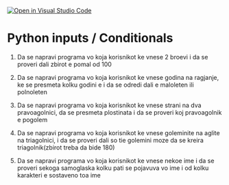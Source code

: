 [![Open in Visual Studio Code](https://classroom.github.com/assets/open-in-vscode-c66648af7eb3fe8bc4f294546bfd86ef473780cde1dea487d3c4ff354943c9ae.svg)](https://classroom.github.com/online_ide?assignment_repo_id=9217432&assignment_repo_type=AssignmentRepo)
# Python inputs / Conditionals

1. Da se napravi programa vo koja korisnikot ke vnese 2 broevi i da se proveri dali zbirot e pomal od 100<br>

2. Da se napravi programa vo koja korisnikot ke vnese godina na ragjanje, ke se presmeta kolku godini e i da se odredi dali e maloleten ili polnoleten<br>

3. Da se napravi programa vo koja korisnikot ke vnese strani na dva pravoagolnici, da se presmeta plostinata i da se proveri  koj pravoagolnik e pogolem<br>

4. Da se napravi programa vo koja korisnikot ke vnese goleminite na aglite na triagolnici, i da se proveri dali so tie golemini moze da se kreira triagolnik(zbirot treba da bide 180)<br>

5. Da se napravi programa vo koja korisnikot ke vnese nekoe ime i da se proveri sekoga samoglaska kolku pati se pojavuva vo ime i od kolku karakteri e sostaveno toa ime
